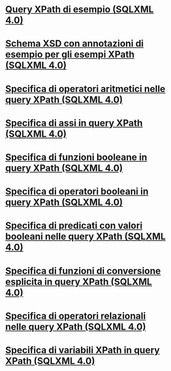 # [Query XPath di esempio (SQLXML 4.0)](sample-xpath-queries-sqlxml-4-0.md)

# [Schema XSD con annotazioni di esempio per gli esempi XPath (SQLXML 4.0)](sample-annotated-xsd-schema-for-xpath-examples-sqlxml-4-0.md)
# [Specifica di operatori aritmetici nelle query XPath (SQLXML 4.0)](specifying-arithmetic-operators-in-xpath-queries-sqlxml-4-0.md)
# [Specifica di assi in query XPath (SQLXML 4.0)](specifying-axes-in-xpath-queries-sqlxml-4-0.md)
# [Specifica di funzioni booleane in query XPath (SQLXML 4.0)](specifying-boolean-functions-in-xpath-queries-sqlxml-4-0.md)
# [Specifica di operatori booleani in query XPath (SQLXML 4.0)](specifying-boolean-operators-in-xpath-queries-sqlxml-4-0.md)
# [Specifica di predicati con valori booleani nelle query XPath (SQLXML 4.0)](specifying-boolean-valued-predicates-in-xpath-queries-sqlxml-4-0.md)
# [Specifica di funzioni di conversione esplicita in query XPath (SQLXML 4.0)](specifying-explicit-conversion-functions-in-xpath-queries-sqlxml-4-0.md)
# [Specifica di operatori relazionali nelle query XPath (SQLXML 4.0)](specifying-relational-operators-in-xpath-queries-sqlxml-4-0.md)
# [Specifica di variabili XPath in query XPath (SQLXML 4.0)](specifying-xpath-variables-in-xpath-queries-sqlxml-4-0.md)
